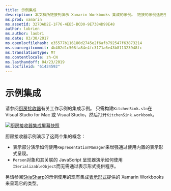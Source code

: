 ```yaml
---
title: 示例集成
description: 本文档所链接到演示 Xamarin Workbooks 集成的示例。 链接的示例适用于表示形式呈现和 SkiaSharp。
ms.prod: xamarin
ms.assetid: 327DAD2E-1F76-4EB5-BCD0-9E7384D99E48
author: lobrien
ms.author: laobri
ms.date: 03/30/2017
ms.openlocfilehash: e35577b116180d2745e2f6afb792547f63873214
ms.sourcegitcommit: 4b402d1c508fa84e4fc3171a6e43b811323948fc
ms.translationtype: MT
ms.contentlocale: zh-CN
ms.lasthandoff: 04/23/2019
ms.locfileid: "61424592"
---
```

# <a name="sample-integrations"></a>示例集成

请参阅[厨房接收器][ KitchenSink]有关工作示例的集成示例。 只需构建`KitchenSink.sln`在 Visual Studio for Mac 或 Visual Studio，然后打开`KitchenSink.workbook`。

[![厨房接收器集成屏幕快照](samples-images/kitchensinkintegrationscreenshot.png)](samples-images/kitchensinkintegrationscreenshot.png#lightbox)

厨房接收器示例演示了这两个集的概念：

* 表示部分演示如何使用`RepresentationManager`来增强通过使用内置的表示形式呈现。
* `Person`对象和其关联的 JavaScript 呈现器演示如何使用`ISerializableObject`而无需通过表示形式提供程序。

另请参阅[SkiaSharp][skiasharp]的示例使用的现有集成[表示形式](~/tools/workbooks/sdk/representations.md)提供的 Xamarin Workbooks 来呈现它的类型。

[KitchenSink]: https://github.com/xamarin/Workbooks/tree/master/SDK/Samples/KitchenSink
[skiasharp]: https://github.com/mono/SkiaSharp/tree/master/source/SkiaSharp.Workbooks
